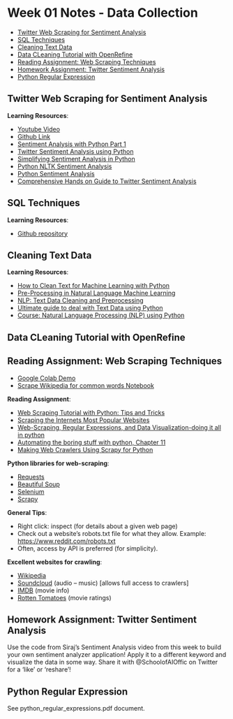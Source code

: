 # Week 01 Notes - Data Collection

<!-- MarkdownTOC -->

- [Twitter Web Scraping for Sentiment Analysis](#twitter-web-scraping-for-sentiment-analysis)
- [SQL Techniques](#sql-techniques)
- [Cleaning Text Data](#cleaning-text-data)
- [Data CLeaning Tutorial with OpenRefine](#data-cleaning-tutorial-with-openrefine)
- [Reading Assignment: Web Scraping Techniques](#reading-assignment-web-scraping-techniques)
- [Homework Assignment: Twitter Sentiment Analysis](#homework-assignment-twitter-sentiment-analysis)
- [Python Regular Expression](#python-regular-expression)

<!-- /MarkdownTOC -->


<a id="twitter-web-scraping-for-sentiment-analysis"></a>
## Twitter Web Scraping for Sentiment Analysis

**Learning Resources**:
- [Youtube Video](https://www.youtube.com/watch?v=3Pzni2yfGUQ)
- [Github Link](https://github.com/llSourcell/Sentiment_Analysis)
- [Sentiment Analysis with Python Part 1](https://towardsdatascience.com/sentiment-analysis-with-python-part-1-5ce197074184)
- [Twitter Sentiment Analysis using Python](https://www.geeksforgeeks.org/twitter-sentiment-analysis-using-python/)
- [Simplifying Sentiment Analysis in Python](https://www.datacamp.com/community/tutorials/simplifying-sentiment-analysis-python)
- [Python NLTK Sentiment Analysis](https://www.kaggle.com/ngyptr/python-nltk-sentiment-analysis)
- [Python Sentiment Analysis](https://pythonspot.com/python-sentiment-analysis/)
- [Comprehensive Hands on Guide to Twitter Sentiment Analysis](https://www.analyticsvidhya.com/blog/2018/07/hands-on-sentiment-analysis-dataset-python/)


<a id="sql-techniques"></a>
## SQL Techniques

**Learning Resources**:

- [Github repository](https://github.com/connor11528/coding-interviews/tree/master/sql)

<a id="cleaning-text-data"></a>
## Cleaning Text Data

**Learning Resources**:

- [How to Clean Text for Machine Learning with Python](https://machinelearningmastery.com/clean-text-machine-learning-python/)
- [Pre-Processing in Natural Language Machine Learning](https://towardsdatascience.com/pre-processing-in-natural-language-machine-learning-898a84b8bd47)
- [NLP: Text Data Cleaning and Preprocessing](https://medium.com/@dobko_m/nlp-text-data-cleaning-and-preprocessing-ea3ffe0406c1)
- [Ultimate guide to deal with Text Data using Python](https://www.analyticsvidhya.com/blog/2018/02/the-different-methods-deal-text-data-predictive-python/)
- [Course: Natural Language Processing (NLP) using Python](https://trainings.analyticsvidhya.com/courses/course-v1:AnalyticsVidhya+NLP101+2018_T1/about)


<a id="data-cleaning-tutorial-with-openrefine"></a>
## Data CLeaning Tutorial with OpenRefine

<a id="reading-assignment-web-scraping-techniques"></a>
## Reading Assignment: Web Scraping Techniques


- [Google Colab Demo](https://colab.research.google.com/drive/19fp9tajYLoBARJaTEmGa-d505TIUQR_q)
- [Scrape Wikipedia for common words Notebook](https://colab.research.google.com/github/decoderkurt/web_scraper_live_demo/blob/master/web_scraper.ipynb)

**Reading Assignment**:

- [Web Scraping Tutorial with Python: Tips and Tricks](https://hackernoon.com/web-scraping-tutorial-with-python-tips-and-tricks-db070e70e071)
- [Scraping the Internets Most Popular Websites](https://towardsdatascience.com/scraping-the-internets-most-popular-websites-a4c6f0be382d)
- [Web-Scraping, Regular Expressions, and Data Visualization-doing it all in python](https://towardsdatascience.com/web-scraping-regular-expressions-and-data-visualization-doing-it-all-in-python-37a1aade7924)
- [Automating the boring stuff with python, Chapter 11](https://automatetheboringstuff.com/chapter11/)
- [Making Web Crawlers Using Scrapy for Python](https://www.datacamp.com/community/tutorials/making-web-crawlers-scrapy-python)


**Python libraries for web-scraping**:

- [Requests](http://docs.python-requests.org/en/master/)
- [Beautiful Soup](https://pypi.org/project/beautifulsoup4/)
- [Selenium](https://selenium-python.readthedocs.io/)
- [Scrapy](https://doc.scrapy.org/en/latest/index.html)


**General Tips**: 

- Right click: inspect (for details about a given web page)
- Check out a website’s robots.txt file for what they allow. Example: https://www.reddit.com/robots.txt
- Often, access by API is preferred (for simplicity).


**Excellent websites for crawling**:

- [Wikipedia](https://www.wikipedia.org/)
- [Soundcloud](https://soundcloud.com/) (audio – music) [allows full access to crawlers]
- [IMDB](https://www.imdb.com/) (movie info)
- [Rotten Tomatoes](https://www.rottentomatoes.com/) (movie ratings)


<a id="homework-assignment-twitter-sentiment-analysis"></a>
## Homework Assignment: Twitter Sentiment Analysis

Use the code from Siraj’s Sentiment Analysis video from this week to build your own sentiment analyzer application! Apply it to a different keyword and visualize the data in some way.  Share it with @SchoolofAIOffic on Twitter for a ‘like’ or ‘reshare’!


<a id="python-regular-expression"></a>
## Python Regular Expression

See python_regular_expressions.pdf document.